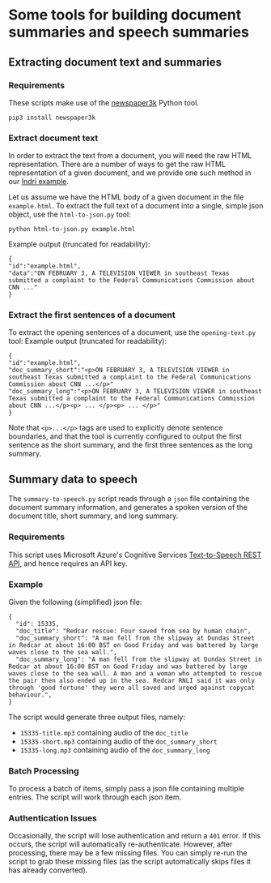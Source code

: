 # Some tools for building document summaries and speech summaries

## Extracting document text and summaries

### Requirements
These scripts make use of the [newspaper3k](https://github.com/codelucas/newspaper/) Python tool.
```
pip3 install newspaper3k
```

### Extract document text
In order to extract the text from a document, you will need the raw HTML representation. 
There are a number of ways to get the raw HTML representation of a given document, and we
provide one such method in our [Indri example](http://github.com/JMMackenzie/CC-News-Tools/IndriIndex/README.md).

Let us assume we have the HTML body of a given document in the file `example.html`.
To extract the full text of a document into a single, simple json object, use the `html-to-json.py` tool:
```
python html-to-json.py example.html
```
Example output (truncated for readability):
```
{
"id":"example.html",
"data":"ON FEBRUARY 3, A TELEVISION VIEWER in southeast Texas submitted a complaint to the Federal Communications Commission about CNN ..."
}
```

### Extract the first sentences of a document
To extract the opening sentences of a document, use the `opening-text.py` tool:
Example output (truncated for readability):
```
{
"id":"example.html",
"doc_summary_short":"<p>ON FEBRUARY 3, A TELEVISION VIEWER in southeast Texas submitted a complaint to the Federal Communications Commission about CNN ...</p>"
"doc_summary_long":"<p>ON FEBRUARY 3, A TELEVISION VIEWER in southeast Texas submitted a complaint to the Federal Communications Commission about CNN ...</p><p> ... </p><p> ... </p>"
}
```
Note that `<p>...</p>` tags are used to explicitly denote sentence boundaries, and that the tool is currently configured to output
the first sentence as the short summary, and the first three sentences as the long summary.

## Summary data to speech
The `summary-to-speech.py` script reads through a `json` file containing
the document summary information, and generates a spoken version of the
document title, short summary, and long summary. 

### Requirements
This script uses Microsoft Azure's Cognitive Services 
[Text-to-Speech REST API](https://docs.microsoft.com/en-us/azure/cognitive-services/speech-service/rest-text-to-speech), 
and hence requires an API key.

### Example
Given the following (simplified) json file:
```
{
  "id": 15335,
  "doc_title": "Redcar rescue: Four saved from sea by human chain",
  "doc_summary_short": "A man fell from the slipway at Dundas Street in Redcar at about 16:00 BST on Good Friday and was battered by large waves close to the sea wall.",
  "doc_summary_long": "A man fell from the slipway at Dundas Street in Redcar at about 16:00 BST on Good Friday and was battered by large waves close to the sea wall. A man and a woman who attempted to rescue the pair then also ended up in the sea. Redcar RNLI said it was only through 'good fortune' they were all saved and urged against copycat behaviour.",
}
```

The script would generate three output files, namely:
 - `15335-title.mp3` containing audio of the `doc_title`
 - `15335-short.mp3` containing audio of the `doc_summary_short`
 - `15335-long.mp3` containing audio of the `doc_summary_long`

### Batch Processing
To process a batch of items, simply pass a json file containing multiple entries.
The script will work through each json item.

### Authentication Issues
Occasionally, the script will lose authentication and return a `401` error. If
this occurs, the script will automatically re-authenticate. However, after
processing, there may be a few missing files. You can simply re-run the script
to grab these missing files (as the script automatically skips files it has
already converted).  
